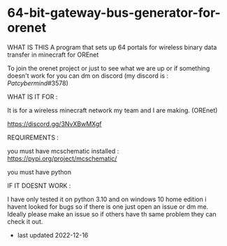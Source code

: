 # 64-bit-gateway-bus-generator-for-orenet

WHAT IS THIS
A program that sets up 64 portals for wireless binary data transfer in minecraft for OREnet

To join the orenet project or just to see what we are up or if something doesn't work for you can dm on discord (my discord is : _Patcybermind_#3578)

WHAT IS IT FOR :

It is for a wireless minecraft network my team and I are making. (OREnet)

https://discord.gg/3NvXBwMXgf

REQUIREMENTS :

you must have mcschematic installed :
https://pypi.org/project/mcschematic/

you must have python 

IF IT DOESNT WORK :

I have only tested it on python 3.10 and on windows 10 home edition
i havent looked for bugs so if there is one just open an issue or dm me. Ideally please make an issue so if others have th same problem they can check it out.

- last updated 2022-12-16

